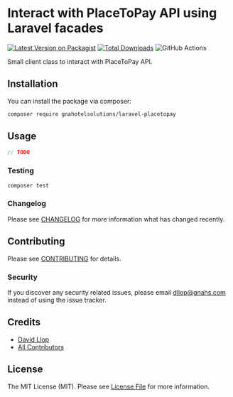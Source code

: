 # Interact with PlaceToPay API using Laravel facades

[![Latest Version on Packagist](https://img.shields.io/packagist/v/gnahotelsolutions/laravel-placetopay.svg?style=flat-square)](https://packagist.org/packages/gnahotelsolutions/laravel-placetopay)
[![Total Downloads](https://img.shields.io/packagist/dt/gnahotelsolutions/laravel-placetopay.svg?style=flat-square)](https://packagist.org/packages/gnahotelsolutions/laravel-placetopay)
![GitHub Actions](https://github.com/gnahotelsolutions/laravel-placetopay/actions/workflows/main.yml/badge.svg)

Small client class to interact with PlaceToPay API.

## Installation

You can install the package via composer:

```bash
composer require gnahotelsolutions/laravel-placetopay
```

## Usage

```php
// TODO
```

### Testing

```bash
composer test
```

### Changelog

Please see [CHANGELOG](CHANGELOG.md) for more information what has changed recently.

## Contributing

Please see [CONTRIBUTING](CONTRIBUTING.md) for details.

### Security

If you discover any security related issues, please email dllop@gnahs.com instead of using the issue tracker.

## Credits

-   [David Llop](https://github.com/gnahotelsolutions)
-   [All Contributors](../../contributors)

## License

The MIT License (MIT). Please see [License File](LICENSE.md) for more information.

